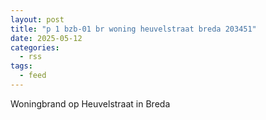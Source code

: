 ```yaml
---
layout: post
title: "p 1 bzb-01 br woning heuvelstraat breda 203451"
date: 2025-05-12
categories: 
  - rss
tags: 
  - feed
---
```


Woningbrand op Heuvelstraat in Breda
